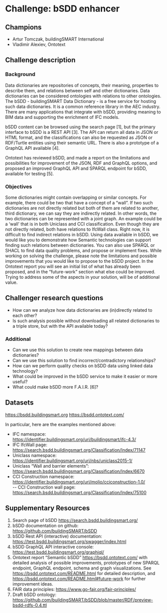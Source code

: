 # Challenge: bSDD enhancer

## Champions
- Artur Tomczak, buildingSMART International 
- Vladimir Alexiev, Ontotext  

## Challenge description
### Background 
Data dictionaries are repositories of concepts, their meaning, properties to describe them, and relations between self and other dictionaries. Data dictionaries can be considered ontologies with relations to other ontologies. 
The bSDD - buildingSMART Data Dictionary - is a free service for hosting such data dictionaries. It is a common reference library in the AEC industry. There are many applications that integrate with bSDD, providing meaning to BIM data and supporting the enrichment of IFC models. 

bSDD content can be browsed using the search page [1], but the primary interface to bSDD is a REST API [3]. The API can return all data in JSON or HTML format, and the classifications can also be requested as JSON or RDF/Turtle entities using their semantic URL. There is also a prototype of a GraphQL API available [4]. 

Ontotext has reviewed bSDD, and made a report on the limitations and possibilities for improvement of the JSON, RDF and GraphQL options, and proposed an improved GraphQL API and SPARQL endpoint for bSDD, available for testing [5]. 

### Objectives 

Some dictionaries might contain overlapping or similar concepts. For example, there could be two that have a concept of a “wall”. If two such dictionaries are not directly related but both of them are related to another, third dictionary, we can say they are indirectly related. In other words, the two dictionaries can be represented with a joint graph. An example could be a ‘wall’ that is in both Uniclass and CCI classification. Even though they are not directly related, both have relations to IfcWall class. 
Right now, it is difficult to find indirect relations in bSDD. Using data available in bSDD, we would like you to demonstrate how Semantic technologies can support finding such relations between dictionaries. You can also use SPARQL or SHACL to find data quality problems, and propose or implement fixes. 
While working on solving the challenge, please note the limitations and possible improvements that you would like to propose to the bSDD project. In the Ontotext report you will see an initial list of what has already been proposed, and in the “future-work” section what else could be improved. Trying to address some of the aspects in your solution, will be of additional value. 

## Challenger research questions
- How can we analyze how data dictionaries are (in)directly related to each other? 
- Is such analysis possible without downloading all related dictionaries to a triple store, but with the API available today? 

### Additional
- Can we use this solution to create new mappings between data dictionaries?  
- Can we use this solution to find incorrect/contradictory relationships?  
- How can we perform quality checks on bSDD data using linked data technology? 
- What could be improved in the bSDD service to make it easier or more useful? 
- What could make bSDD more F.A.I.R. [6]? 

## Datasets
https://bsdd.buildingsmart.org 
https://bsdd.ontotext.com/ 

In particular, here are the examples mentioned above: 
- IFC namespace: https://identifier.buildingsmart.org/uri/buildingsmart/ifc-4.3/  
- IFC IfcWall page: https://search.bsdd.buildingsmart.org/Classification/Index/71147 
- Uniclass namespace: https://identifier.buildingsmart.org/uri/nbs/uniclass2015-1/ 
- Uniclass “Wall and barrier elements”: https://search.bsdd.buildingsmart.org/Classification/Index/6670 
- CCI Construction namespace: https://identifier.buildingsmart.org/uri/molio/cciconstruction-1.0/  
-- CCI Construction wall page: https://search.bsdd.buildingsmart.org/Classification/Index/75100  

## Supplementary Resources

1. Search page of bSDD https://search.bsdd.buildingsmart.org/  
2. bSDD documentation on github: https://github.com/buildingSMART/bSDD    
3. bSDD Rest API (interactive) documentation: https://test.bsdd.buildingsmart.org/swagger/index.html   
4. bSDD GraphQL API interactive console: https://test.bsdd.buildingsmart.org/graphiql/   
5. Ontotext report “Semantic bSDD” https://bsdd.ontotext.com/ with detailed analysis of possible improvements, prototypes of new SPARQL endpoint, GraphQL endpoint, schema and graph visualizations. See https://bsdd.ontotext.com/README.html for detailed description, and https://bsdd.ontotext.com/README.html#future-work for further improvement ideas. 
6. FAIR data principles: https://www.go-fair.org/fair-principles/    
7. Draft bSDD ontology: https://github.com/buildingSMART/bSDD/blob/master/RDF/preview-bsdd-rdfs-0.4.ttl  
